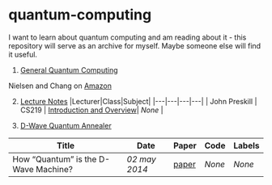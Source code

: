 # quantum-computing

I want to learn about quantum computing and am reading about it - this repository will serve as an archive for myself. Maybe someone else will find it useful.

1. [General Quantum Computing](#general)

Nielsen and Chang on [Amazon](https://www.amazon.com/Quantum-Computation-Information-10th-Anniversary-ebook/dp/B07FPFL6HG/)

2. [Lecture Notes](#lecturenotes)
|Lecturer|Class|Subject|
|---|---|---|---|
| John Preskill | CS219 | [Introduction and Overview](http://www.theory.caltech.edu/~preskill/ph219/)| _None_ |



2. [D-Wave Quantum Annealer](#dwave)

|Title|Date|Paper|Code|Labels|
|---|---|---|---|---|
| How “Quantum” is the D-Wave Machine? | _02 may 2014_ | [paper](https://people.eecs.berkeley.edu/~vazirani/pubs/dwave.pdf) | _None_ | _None_ | 
